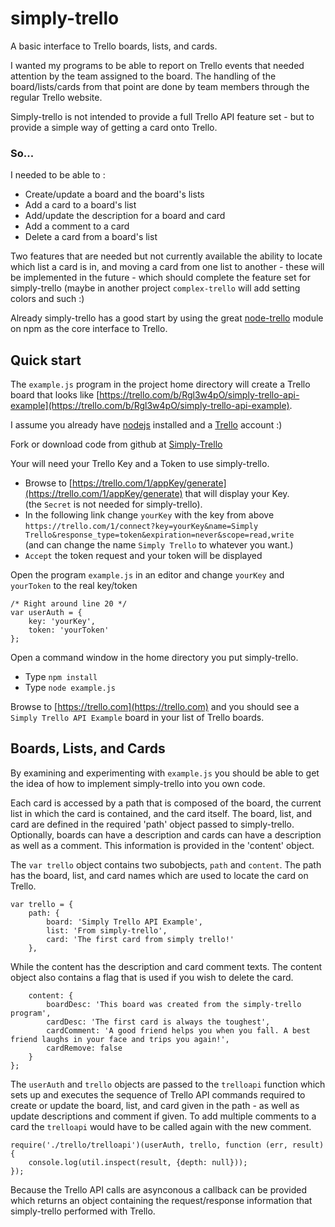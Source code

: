 # simply-trello
A basic interface to Trello boards, lists, and cards. 

I wanted my programs to be able to report on Trello events that needed attention by the team assigned to the board.
 The handling of the board/lists/cards from that point are done by team members through the regular Trello website.

Simply-trello is not intended to provide a full Trello API feature set - but to provide a simple way of getting
 a card onto Trello.

### So...
 I needed to be able to :

* Create/update a board and the board's lists
* Add a card to a board's list
* Add/update the description for a board and card
* Add a comment to a card
* Delete a card from a board's list

Two features that are needed but not currently available the ability to locate which list a card is in, and moving
 a card from one list to another - these will be implemented in the future - which should complete the feature set
 for simply-trello (maybe in another project `complex-trello` will add setting colors and such :)

Already simply-trello has a good start by using the great [node-trello](https://www.npmjs.com/package/node-trello)
 module on npm as the core interface to Trello.

## Quick start
The `example.js` program in the project home directory will create a Trello board that looks like
 [https://trello.com/b/Rgl3w4pO/simply-trello-api-example](https://trello.com/b/Rgl3w4pO/simply-trello-api-example).

I assume you already have [nodejs](http://nodejs.org/) installed and a [Trello](https://trello.com) account :)

Fork or download code from github at [Simply-Trello](https://github.com/PotOfCoffee2Go/simply-trello)

Your will need your Trello Key and a Token to use simply-trello.

* Browse to [https://trello.com/1/appKey/generate](https://trello.com/1/appKey/generate) that will display your Key. <br />     (the `Secret` is not needed for simply-trello).
* In the following link change `yourKey` with the key from above<br />
    `https://trello.com/1/connect?key=yourKey&name=Simply Trello&response_type=token&expiration=never&scope=read,write`<br /> (and can change the name `Simply Trello` to whatever you want.)
* `Accept` the token request and your token will be displayed

Open the program `example.js` in an editor and change `yourKey` and `yourToken` to the real key/token

    /* Right around line 20 */
    var userAuth = {
        key: 'yourKey',
        token: 'yourToken'
    };

Open a command window in the home directory you put simply-trello. 

* Type `npm install`
* Type `node example.js`

Browse to [https://trello.com](https://trello.com) and you should see a `Simply Trello API Example` board in your list
 of Trello boards.

## Boards, Lists, and Cards

By examining and experimenting with `example.js` you should be able to get the idea of how to implement simply-trello
 into you own code.

Each card is accessed by a path that is composed of the board, the current list in which the card is
 contained, and the card itself. The board, list, and card are defined in the required 'path' object passed to
 simply-trello. Optionally, boards can have a description and cards can have a description as well as a comment.
 This information is provided in the 'content' object.

The `var trello` object contains two subobjects, `path` and `content`. The path has the board, list, and card names
 which are used to locate the card on Trello.

    var trello = {
        path: {
            board: 'Simply Trello API Example',
            list: 'From simply-trello',
            card: 'The first card from simply trello!'
        },

While the content has the description and card comment texts. The content object also contains a flag that is
 used if you wish to delete the card.

        content: {
            boardDesc: 'This board was created from the simply-trello program',
            cardDesc: 'The first card is always the toughest',
            cardComment: 'A good friend helps you when you fall. A best friend laughs in your face and trips you again!',
            cardRemove: false
        }
    };

The `userAuth` and `trello` objects are passed to the `trelloapi` function which sets up and executes the sequence of
 Trello API commands required to create or update the board, list, and card given in the path - as well as update
 descriptions and comment if given. To add multiple comments to a card the `trelloapi` would have to be called
 again with the new comment.


    require('./trello/trelloapi')(userAuth, trello, function (err, result) {
        console.log(util.inspect(result, {depth: null}));
    });

Because the Trello API calls are asynconous a callback can be provided which returns an object containing the
 request/response information that simply-trello performed with Trello.
